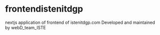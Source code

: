 # frontendistenitdgp

nextjs application of frontend of istenitdgp.com
Developed and maintained by webD_team_ISTE
